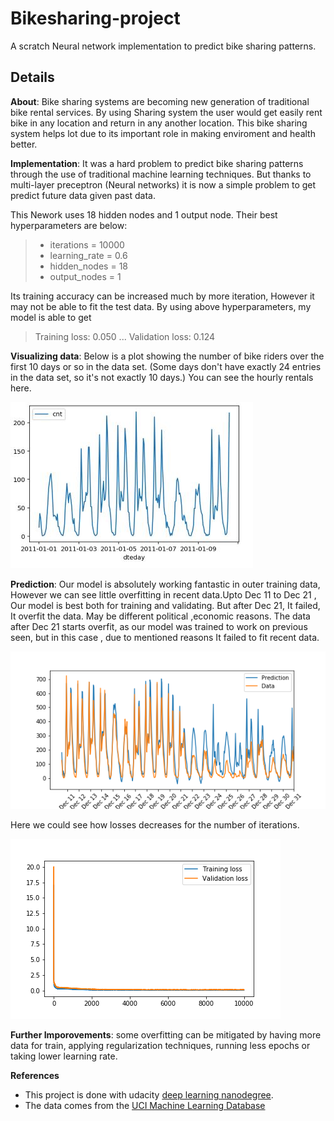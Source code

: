 #  Bikesharing-project

A scratch Neural network implementation to predict bike sharing patterns.

## Details
**About**:    Bike sharing systems are becoming new generation of traditional bike rental services. By using Sharing system the user would get easily rent bike in any location and return in any another location. This bike sharing system helps lot due to its important role in making enviroment and health better. 

**Implementation**:  It was a hard problem to predict bike sharing patterns through the use of traditional machine learning techniques.  But thanks to multi-layer preceptron (Neural networks) it is now a simple problem to get predict future data given past data.  

This Nework uses 18 hidden nodes and 1 output node. Their best hyperparameters are below:
> - iterations = 10000
> - learning_rate = 0.6
> - hidden_nodes = 18
> - output_nodes = 1

Its training accuracy can be increased much by more iteration, However it may not be able to fit the test data.  By using above hyperparameters, my model is able to get

> Training loss: 0.050 ... Validation loss: 0.124

**Visualizing data**: 
Below is a plot showing the number of bike riders over the first 10 days or so in the data set. (Some days don't have exactly 24 entries in the data set, so it's not exactly 10 days.) You can see the hourly rentals here. 

![Data plot](assets/10_days_data.JPG)

**Prediction**: 
Our model is absolutely working fantastic in outer training data, However we can see little overfitting in recent data.Upto Dec 11 to Dec 21 , Our model is best both for training and validating. But after Dec 21, It failed, It overfit the data. May be different political ,economic reasons. The data after Dec 21 starts overfit, as our model was trained to work on previous seen, but in this case , due to mentioned reasons It failed to fit recent data. 

![prediction](assets/detail_prediction.png)

Here we could see how losses decreases for the number of iterations.

![losses](assets/losses.png)

**Further Imporovements**: 
some overfitting can be mitigated by having more data for train, applying regularization techniques, running less epochs or taking lower learning rate.


**References**
- This project is done with udacity [deep learning nanodegree](https://classroom.udacity.com/nanodegrees/nd101 "deep learning nanodegree").
- The data comes from the [UCI Machine Learning Database ](https://archive.ics.uci.edu/ml/datasets/Bike+Sharing+Dataset "UCI Machine Learning Database ")         
